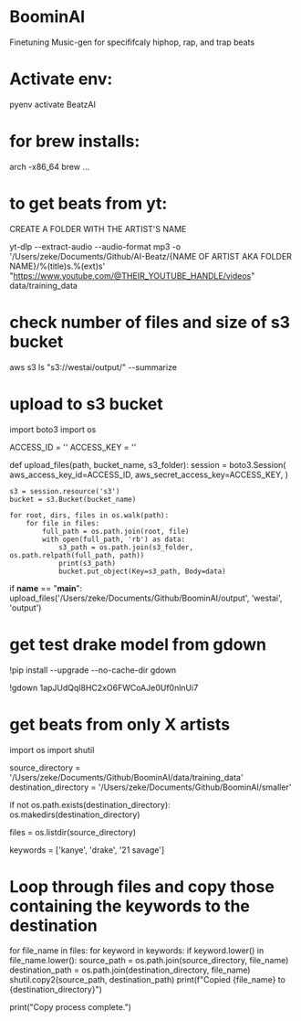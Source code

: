 # BoominAI

Finetuning Music-gen for specififcaly hiphop, rap, and trap beats

# Activate env:

pyenv activate BeatzAI

# for brew installs:

arch -x86_64 brew ...

# to get beats from yt:

CREATE A FOLDER WITH THE ARTIST'S NAME

yt-dlp --extract-audio --audio-format mp3 -o '/Users/zeke/Documents/Github/AI-Beatz/{NAME OF ARTIST AKA FOLDER NAME}/%(title)s.%(ext)s' "https://www.youtube.com/@THEIR_YOUTUBE_HANDLE/videos"
data/training_data

# check number of files and size of s3 bucket

aws s3 ls "s3://westai/output/" --summarize

# upload to s3 bucket

import boto3
import os

ACCESS_ID = ''
ACCESS_KEY = ''

def upload_files(path, bucket_name, s3_folder):
session = boto3.Session(
aws_access_key_id=ACCESS_ID,
aws_secret_access_key=ACCESS_KEY,
)

    s3 = session.resource('s3')
    bucket = s3.Bucket(bucket_name)

    for root, dirs, files in os.walk(path):
        for file in files:
            full_path = os.path.join(root, file)
            with open(full_path, 'rb') as data:
                s3_path = os.path.join(s3_folder, os.path.relpath(full_path, path))
                print(s3_path)
                bucket.put_object(Key=s3_path, Body=data)

if **name** == "**main**":
upload_files('/Users/zeke/Documents/Github/BoominAI/output', 'westai', 'output')

# get test drake model from gdown

!pip install --upgrade --no-cache-dir gdown

!gdown 1apJUdQql8HC2xO6FWCoAJe0Uf0nlnUi7

# get beats from only X artists

import os
import shutil

source_directory = '/Users/zeke/Documents/Github/BoominAI/data/training_data'
destination_directory = '/Users/zeke/Documents/Github/BoominAI/smaller'

if not os.path.exists(destination_directory):
os.makedirs(destination_directory)

files = os.listdir(source_directory)

keywords = ['kanye', 'drake', '21 savage']

# Loop through files and copy those containing the keywords to the destination

for file_name in files:
for keyword in keywords:
if keyword.lower() in file_name.lower():
source_path = os.path.join(source_directory, file_name)
destination_path = os.path.join(destination_directory, file_name)
shutil.copy2(source_path, destination_path)
print(f"Copied {file_name} to {destination_directory}")

print("Copy process complete.")
